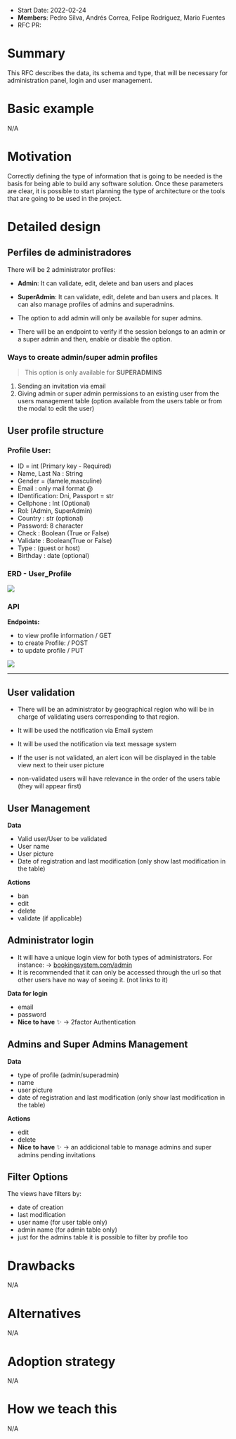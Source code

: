 - Start Date: 2022-02-24
- **Members**: Pedro Silva, Andrés Correa, Felipe Rodriguez, Mario Fuentes
- RFC PR:

# Summary

This RFC describes the data, its schema and type, that will be necessary for administration panel, login and user management. 

# Basic example

N/A

# Motivation

Correctly defining the type of information that is going to be needed is the basis for being able to build any software solution. Once these parameters are clear, it is possible to start planning the type of architecture or the tools that are going to be used in the project.

# Detailed design

## Perfiles de administradores

There will be 2 administrator profiles:

- **Admin**: It can validate, edit, delete and ban users and places
- **SuperAdmin**: It can validate, edit, delete and ban users and places. It can also manage profiles of admins and superadmins.

- The option to add admin will only be available for super admins.
- There will be an endpoint to verify if the session belongs to an admin or a super admin and then, enable or disable the option.


### Ways to create admin/super admin profiles

> This option is only available for **SUPERADMINS**
> 
1. Sending an invitation via email
2. Giving admin or super admin permissions to an existing user from the users management table (option available from the users table or from the modal to edit the user)

## User profile structure 

### Profile User:

- ID = int (Primary key - Required)
- Name, Last Na : String
- Gender = (famele,masculine)
- Email :  only mail format @
- IDentification: Dni, Passport = str
- Cellphone : Int (Optional)
- Rol: (Admin, SuperAdmin)
- Country :  str (optional)
- Password: 8 character
- Check : Boolean (True or False)
- Validate : Boolean(True or False)
- Type : (guest or host)
- Birthday : date (optional)

### ERD - User_Profile

![](https://rare-impala-2c3.notion.site/image/https%3A%2F%2Fs3-us-west-2.amazonaws.com%2Fsecure.notion-static.com%2F168b4952-a2b4-49d0-955d-de6f18b6290a%2FUntitled.png?table=block&id=d635e84b-a38d-4bd0-95ff-60e6c556c3a2&spaceId=e2f2a10e-d731-451c-9ab0-489a2ba13306&width=2000&userId=&cache=v2)


### API

**Endpoints:** 

- to view profile information / GET
- to create Profile: / POST
- to update profile / PUT

![](https://rare-impala-2c3.notion.site/image/https%3A%2F%2Fs3-us-west-2.amazonaws.com%2Fsecure.notion-static.com%2F7f70d8cc-98d2-4221-87c7-07ddb0e26221%2FAPI_PROFILE_USER.png?table=block&id=1958fc70-7013-482b-a3e7-1f04bbdcfb4b&spaceId=e2f2a10e-d731-451c-9ab0-489a2ba13306&width=2000&userId=&cache=v2)

________________________________________________________

## User validation

- There will be an administrator by geographical region who will be in charge of validating users corresponding to that region.
- It will be used the notification via Email system
- It will be used the notification via text message system

- If the user is not validated, an alert icon will be displayed in the table view next to their user picture
- non-validated users will have relevance in the order of the users table (they will appear first)

## User Management

**Data**
- Valid user/User to be validated
- User name
- User picture
- Date of registration and last modification (only show last modification in the table)

**Actions**
- ban
- edit
- delete
- validate (if applicable)

## Administrator login

- It will have a unique login view for both types of administrators. For instance: → [bookingsystem.com/admin](http://bookingsystem.com/admin)
- It is recommended that it can only be accessed through the url so that other users have no way of seeing it. (not links to it)

**Data for login**
- email
- password
- **Nice to have** ✨ → 2factor Authentication

## Admins and Super Admins Management

**Data**
- type of profile (admin/superadmin)
- name
- user picture
- date of registration and last modification (only show last modification in the table)

**Actions**
- edit
- delete
- **Nice to have** ✨ → an addicional table to manage admins and super admins pending invitations

## Filter Options

The views have filters by:
- date of creation
- last modification
- user name (for user table only)
- admin name (for admin table only)
- just for the admins table it is possible to filter by profile too

# Drawbacks

N/A

# Alternatives

N/A

# Adoption strategy

N/A

# How we teach this

N/A
